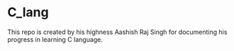 # C_lang

This repo is created by his highness Aashish Raj Singh for documenting his progress in learning C language.
